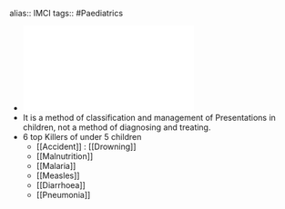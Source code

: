 alias:: IMCI
tags:: #Paediatrics

- ![IMCI WHO.pdf](../assets/IMCI_WHO_1731568596967_0.pdf)
- It is a method of classification and management of Presentations in children, not a method of diagnosing and treating.
- 6 top Killers of under 5 children
	- [[Accident]] : [[Drowning]]
	- [[Malnutrition]]
	- [[Malaria]]
	- [[Measles]]
	- [[Diarrhoea]]
	- [[Pneumonia]]